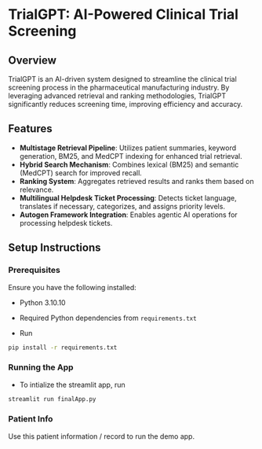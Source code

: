 # TrialGPT: AI-Powered Clinical Trial Screening

## Overview
TrialGPT is an AI-driven system designed to streamline the clinical trial screening process in the pharmaceutical manufacturing industry. By leveraging advanced retrieval and ranking methodologies, TrialGPT significantly reduces screening time, improving efficiency and accuracy.

## Features
- **Multistage Retrieval Pipeline**: Utilizes patient summaries, keyword generation, BM25, and MedCPT indexing for enhanced trial retrieval.
- **Hybrid Search Mechanism**: Combines lexical (BM25) and semantic (MedCPT) search for improved recall.
- **Ranking System**: Aggregates retrieved results and ranks them based on relevance.
- **Multilingual Helpdesk Ticket Processing**: Detects ticket language, translates if necessary, categorizes, and assigns priority levels.
- **Autogen Framework Integration**: Enables agentic AI operations for processing helpdesk tickets.


## Setup Instructions
### Prerequisites
Ensure you have the following installed:
- Python 3.10.10
- Required Python dependencies from `requirements.txt`

- Run
  
 ```sh
pip install -r requirements.txt
```


### Running the App
- To intialize the streamlit app, run

 ```sh
streamlit run finalApp.py
```

### Patient Info

Use this patient information / record to run the demo app.

```A 62-year-old man sees a neurologist for progressive memory loss and jerking movements of the lower extremities. Neurologic examination confirms severe cognitive deficits and memory dysfunction. An electroencephalogram shows generalized periodic sharp waves. Neuroimaging studies show moderately advanced cerebral atrophy. A cortical biopsy shows diffuse vacuolar changes of the gray matter with reactive astrocytosis but no inflammatory infiltration.
```


